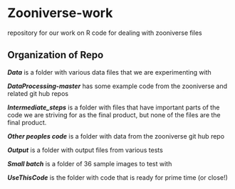 # Zooniverse-work
repository for our work on R code for dealing with zooniverse files

## Organization of Repo
***Data*** is a folder with various data files that we are experimenting with

***DataProcessing-master*** has some example code from the zooniverse and related  git hub repos

***Intermediate_steps*** is a folder with files that have important parts of the code we are striving for as the final product, but none of the files are the final product.

***Other peoples code*** is a folder with data from the zooniverse git hub repo

***Output*** is a folder with output files from various tests

***Small batch*** is a folder of 36 sample images to test with

***UseThisCode*** is the folder with code that is ready for prime time (or close!)


